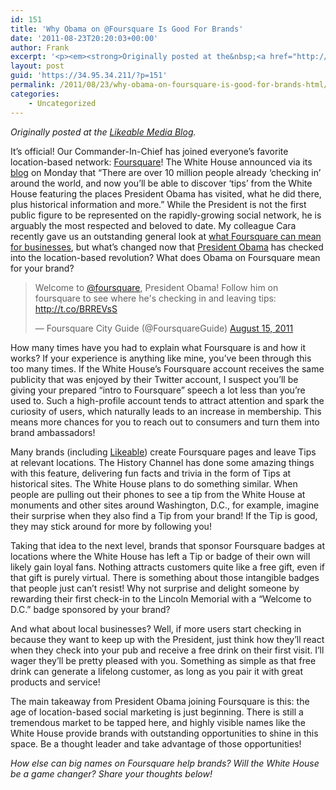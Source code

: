 ```yaml
---
id: 151
title: 'Why Obama on @Foursquare Is Good For Brands'
date: '2011-08-23T20:20:03+00:00'
author: Frank
excerpt: '<p><em><strong>Originally posted at the&nbsp;<a href="http://www.likeable.com/blog/2011/08/why-obama-on-foursquare-is-good-for-brands/">Likeable Media Blog</a>.</strong></em></p><p>It’s official! Our Commander-In-Chief has joined everyone’s favorite location-based network:&nbsp;<a href="http://foursquare.com/">Foursquare</a>! The White House announced via its&nbsp;<a href="http://www.whitehouse.gov/blog/2011/08/15/take-tip-white-house-foursquare">blog</a>&nbsp;on Monday that “There are over 10 million people already ‘checking in’ around the world, and now you’ll be able to discover ‘tips’ from the White House featuring the places President Obama has visited, what he did there, plus historical information and more.” While the President is not the first public figure to be represented on the rapidly-growing social network, he is arguably the most respected and beloved to date. My colleague Cara recently gave us an outstanding general look at&nbsp;<a href="http://likeable.com/2011/08/can-foursquare-promotions-really-benefit-your-business-2/">what Foursquare can mean for businesses</a>, but what’s changed now that&nbsp;<a href="http://twitter.com/barackobama">President Obama</a>&nbsp;has checked into the location-based revolution? What does Obama on Foursquare mean for your brand?</p>'
layout: post
guid: 'https://34.95.34.211/?p=151'
permalink: /2011/08/23/why-obama-on-foursquare-is-good-for-brands-html/
categories:
    - Uncategorized
---
```


*Originally posted at the [Likeable Media Blog](http://www.likeable.com/2011/08/why-obama-on-foursquare-is-good-for-brands/).*

It’s official! Our Commander-In-Chief has joined everyone’s favorite location-based network: [Foursquare](http://foursquare.com)! The White House announced via its [blog](http://www.whitehouse.gov/blog/2011/08/15/take-tip-white-house-foursquare) on Monday that “There are over 10 million people already ‘checking in’ around the world, and now you’ll be able to discover ‘tips’ from the White House featuring the places President Obama has visited, what he did there, plus historical information and more.” While the President is not the first public figure to be represented on the rapidly-growing social network, he is arguably the most respected and beloved to date. My colleague Cara recently gave us an outstanding general look at [what Foursquare can mean for businesses](http://likeable.com/2011/08/can-foursquare-promotions-really-benefit-your-business-2/), but what’s changed now that [President Obama](http://twitter.com/barackobama) has checked into the location-based revolution? What does Obama on Foursquare mean for your brand?

<blockquote class="twitter-tweet"><p lang="en" dir="ltr">Welcome to <a href="https://twitter.com/Foursquare?ref_src=twsrc%5Etfw">@foursquare</a>, President Obama! Follow him on foursquare to see where he&#39;s checking in and leaving tips: <a href="http://t.co/BRREVsS">http://t.co/BRREVsS</a></p>&mdash; Foursquare City Guide (@FoursquareGuide) <a href="https://twitter.com/FoursquareGuide/status/103251340234469376?ref_src=twsrc%5Etfw">August 15, 2011</a></blockquote> <script async src="https://platform.twitter.com/widgets.js" charset="utf-8"></script>

How many times have you had to explain what Foursquare is and how it works? If your experience is anything like mine, you’ve been through this too many times. If the White House’s Foursquare account receives the same publicity that was enjoyed by their Twitter account, I suspect you’ll be giving your prepared “intro to Foursquare” speech a lot less than you’re used to. Such a high-profile account tends to attract attention and spark the curiosity of users, which naturally leads to an increase in membership. This means more chances for you to reach out to consumers and turn them into brand ambassadors!

Many brands (including [Likeable](https://foursquare.com/likeablemedia)) create Foursquare pages and leave Tips at relevant locations. The History Channel has done some amazing things with this feature, delivering fun facts and trivia in the form of Tips at historical sites. The White House plans to do something similar. When people are pulling out their phones to see a tip from the White House at monuments and other sites around Washington, D.C., for example, imagine their surprise when they also find a Tip from your brand! If the Tip is good, they may stick around for more by following you!

Taking that idea to the next level, brands that sponsor Foursquare badges at locations where the White House has left a Tip or badge of their own will likely gain loyal fans. Nothing attracts customers quite like a free gift, even if that gift is purely virtual. There is something about those intangible badges that people just can’t resist! Why not surprise and delight someone by rewarding their first check-in to the Lincoln Memorial with a “Welcome to D.C.” badge sponsored by your brand?

And what about local businesses? Well, if more users start checking in because they want to keep up with the President, just think how they’ll react when they check into your pub and receive a free drink on their first visit. I’ll wager they’ll be pretty pleased with you. Something as simple as that free drink can generate a lifelong customer, as long as you pair it with great products and service!

The main takeaway from President Obama joining Foursquare is this: the age of location-based social marketing is just beginning. There is still a tremendous market to be tapped here, and highly visible names like the White House provide brands with outstanding opportunities to shine in this space. Be a thought leader and take advantage of those opportunities!

*How else can big names on Foursquare help brands? Will the White House be a game changer? Share your thoughts below!*